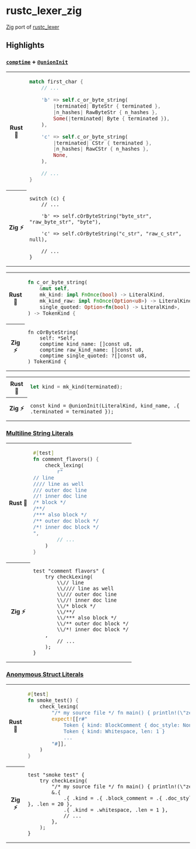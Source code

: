 # rustc_lexer_zig

[Zig](https://ziglang.org) port of [rustc_lexer](https://github.com/rust-lang/rust/tree/master/compiler/rustc_lexer)

## Highlights

### [`comptime`](https://ziglang.org/documentation/master/#comptime) + [`@unionInit`](https://ziglang.org/documentation/master/#unionInit)

<table>
<tr>
<th>Rust 🦀</th>
<td>

```rust
match first_char {
    // ...

    'b' => self.c_or_byte_string(
        |terminated| ByteStr { terminated },
        |n_hashes| RawByteStr { n_hashes },
        Some(|terminated| Byte { terminated }),
    ),

    'c' => self.c_or_byte_string(
        |terminated| CStr { terminated },
        |n_hashes| RawCStr { n_hashes },
        None,
    ),

    // ...
}
```

</td>
</tr>
<tr></tr>
<tr>
<th>Zig ⚡</th>
<td>

```zig
switch (c) {
    // ...

    'b' => self.cOrByteString("byte_str", "raw_byte_str", "byte"),

    'c' => self.cOrByteString("c_str", "raw_c_str", null),

    // ...
}
```

</td>
</tr>
</table>

<table>
<tr>
<th>Rust 🦀</th>
<td>

```rust
fn c_or_byte_string(
    &mut self,
    mk_kind: impl FnOnce(bool) -> LiteralKind,
    mk_kind_raw: impl FnOnce(Option<u8>) -> LiteralKind,
    single_quoted: Option<fn(bool) -> LiteralKind>,
) -> TokenKind {
```

</td>
</tr>
<tr></tr>
<tr>
<th>Zig ⚡</th>
<td>

```zig
fn cOrByteString(
    self: *Self,
    comptime kind_name: []const u8,
    comptime raw_kind_name: []const u8,
    comptime single_quoted: ?[]const u8,
) TokenKind {
```

</td>
</tr>
</table>

<table>
<tr>
<th>Rust 🦀</th>
<td>

```rust
let kind = mk_kind(terminated);
```

</td>
</tr>
<tr></tr>
<tr>
<th>Zig ⚡</th>
<td>

```zig
const kind = @unionInit(LiteralKind, kind_name, .{ .terminated = terminated });
```

</td>
</tr>
</table>

### [Multiline String Literals](https://ziglang.org/documentation/master/#Multiline-String-Literals)

<table>
<tr>
<th>Rust 🦀</th>
<td>

```rust
#[test]
fn comment_flavors() {
    check_lexing(
        r"
// line
//// line as well
/// outer doc line
//! inner doc line
/* block */
/**/
/*** also block */
/** outer doc block */
/*! inner doc block */
",
        // ...
    )
}
```

</td>
</tr>
<tr></tr>
<tr>
<th>Zig ⚡</th>
<td>

```zig
test "comment flavors" {
    try checkLexing(
        \\// line
        \\//// line as well
        \\/// outer doc line
        \\//! inner doc line
        \\/* block */
        \\/**/
        \\/*** also block */
        \\/** outer doc block */
        \\/*! inner doc block */
    ,
        // ...
    );
}
```

</td>
</tr>
</table>

### [Anonymous Struct Literals](https://ziglang.org/documentation/master/#Anonymous-Struct-Literals)

<table>
<tr>
<th>Rust 🦀</th>
<td>

```rust
#[test]
fn smoke_test() {
    check_lexing(
        "/* my source file */ fn main() { println!(\"zebra\"); }\n",
        expect![[r#"
            Token { kind: BlockComment { doc_style: None, terminated: true }, len: 20 }
            Token { kind: Whitespace, len: 1 }
            ...
        "#]],
    )
}
```

</td>
</tr>
<tr></tr>
<tr>
<th>Zig ⚡</th>
<td>

```zig
test "smoke test" {
    try checkLexing(
        "/* my source file */ fn main() { println!(\"zebra\"); }\n",
        &.{
            .{ .kind = .{ .block_comment = .{ .doc_style = null, .terminated = true } }, .len = 20 },
            .{ .kind = .whitespace, .len = 1 },
            // ...
        },
    );
}
```

</td>
</tr>
</table>
